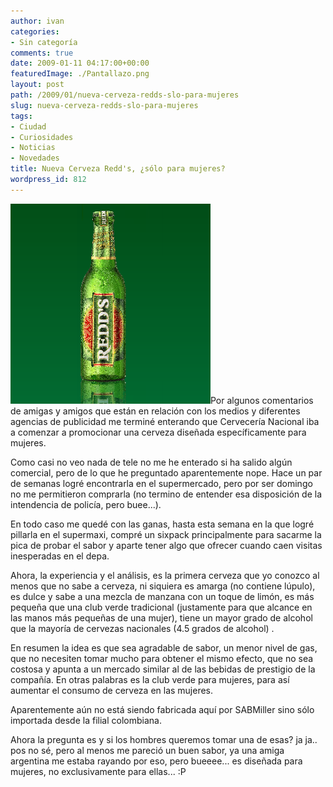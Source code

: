```yaml
---
author: ivan
categories:
- Sin categoría
comments: true
date: 2009-01-11 04:17:00+00:00
featuredImage: ./Pantallazo.png
layout: post
path: /2009/01/nueva-cerveza-redds-slo-para-mujeres
slug: nueva-cerveza-redds-slo-para-mujeres
tags:
- Ciudad
- Curiosidades
- Noticias
- Novedades
title: Nueva Cerveza Redd's, ¿sólo para mujeres?
wordpress_id: 812
---
```


[![](./Pantallazo.png)](https://3.bp.blogspot.com/_T2UWuNJg3dQ/SWk-jr6BP_I/AAAAAAAABR4/rVnlMExD_Xk/s1600-h/Pantallazo.png)Por algunos comentarios de amigas y amigos que están en relación con los medios y diferentes agencias de publicidad me terminé enterando que Cervecería Nacional iba a comenzar a promocionar una cerveza diseñada específicamente para mujeres.

Como casi no veo nada de tele no me he enterado si ha salido algún comercial, pero de lo que he preguntado aparentemente nope. Hace un par de semanas logré encontrarla en el supermercado, pero por ser domingo no me permitieron comprarla (no termino de entender esa disposición de la intendencia de policía, pero buee...).

En todo caso me quedé con las ganas, hasta esta semana en la que logré pillarla en el supermaxi, compré un sixpack principalmente para sacarme la pica de probar el sabor y aparte tener algo que ofrecer cuando caen visitas inesperadas en el depa.

Ahora, la experiencia y el análisis, es la primera cerveza que yo conozco al menos que no sabe a cerveza, ni siquiera es amarga (no contiene lúpulo), es dulce y sabe a una mezcla de manzana con un toque de limón, es más pequeña que una club verde tradicional (justamente para que alcance en las manos más pequeñas de una mujer), tiene un mayor grado de alcohol que la mayoría de cervezas nacionales (4.5 grados de alcohol) .

En resumen la idea es que sea agradable de sabor, un menor nivel de gas, que no necesiten tomar mucho para obtener el mismo efecto, que no sea costosa y apunta a un mercado similar al de las bebidas de prestigio de la compañía. En otras palabras es la club verde para mujeres, para así aumentar el consumo de cerveza en las mujeres.

Aparentemente aún no está siendo fabricada aquí por SABMiller sino sólo importada desde la filial colombiana.

Ahora la pregunta es y si los hombres queremos tomar una de esas? ja ja.. pos no sé, pero al menos me pareció un buen sabor, ya una amiga argentina me estaba rayando por eso, pero bueeee... es diseñada para mujeres, no exclusivamente para ellas... :P
